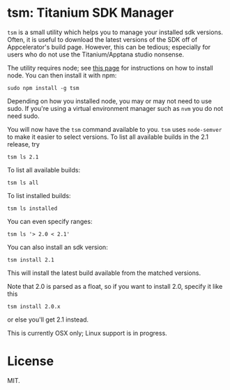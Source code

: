 # tsm: Titanium SDK Manager

`tsm` is a small utility which helps you to manage your installed sdk versions.
Often, it is useful to download the latest versions of the SDK off of
Appcelerator's build page.  However, this can be tedious; especially for users
who do not use the Titanium/Apptana studio nonsense.

The utility requires node; see [this page](https://github.com/joyent/node/wiki/Installation)
for instructions on how to install node.  You can then install it with npm:

```CLI
sudo npm install -g tsm
```

Depending on how you installed node, you may or may not need to use sudo. If
you're using a virtual environment manager such as `nvm` you do not need sudo.

You will now have the `tsm` command available to you.  `tsm` uses `node-semver`
to make it easier to select versions.  To list all available builds in the
2.1 release, try

```CLI
tsm ls 2.1
```

To list all available builds:

```CLI
tsm ls all
```

To list installed builds:

```CLI
tsm ls installed
```

You can even specify ranges:

```CLI
tsm ls '> 2.0 < 2.1'
```

You can also install an sdk version:

```CLI
tsm install 2.1
```

This will install the latest build available from the matched versions.

Note that 2.0 is parsed as a float, so if you want to install 2.0, specify it
like this

```CLI
tsm install 2.0.x
```

or else you'll get 2.1 instead.

This is currently OSX only; Linux support is in progress.

# License

MIT.
